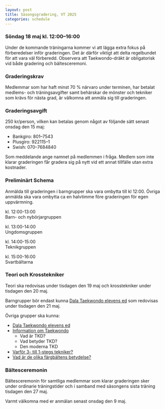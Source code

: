 ```yaml
---
layout: post
title: Säsongsgradering, VT 2025
categories: schedule
---
```


### Söndag 18 maj kl. 12:00–16:00

Under de kommande träningarna kommer vi att lägga extra fokus på förberedelser inför graderingen. Det är därför viktigt att delta regelbundet för att vara väl förberedd.
Observera att Taekwondo-dräkt är obligatorisk vid både gradering och bältesceremoni.

### Graderingskrav

Medlemmar som har haft minst 70 % närvaro under terminen, har betalat medlems- och träningsavgifter samt behärskar de mönster och tekniker som krävs för nästa grad, är välkomna att anmäla sig till graderingen.

### Graderingsavgift

250 kr/person, vilken kan betalas genom något av följande sätt senast onsdag den 15 maj:

- Bankgiro: 801–7543
- Plusgiro: 922115–1
- Swish: 070–7684840

Som meddelande ange namnet på medlemmen i fråga. Medlem som inte klarar graderingen får gradera sig på nytt vid ett annat tillfälle utan extra kostnader.

### Preliminärt Schema

Anmälda till graderingen i barngrupper ska vara ombytta till kl 12:00. Övriga anmälda ska vara ombytta ca en halvtimme före graderingen för egen uppvärmning.

kl. 12:00-13:00  
Barn- och nybörjargruppen 

kl. 13:00-14:00  
Ungdomsgruppen

kl. 14:00-15:00  
Teknikgruppen

kl. 15:00-16:00  
Svartbältarna

### Teori och Krosstekniker

Teori ska redovisas under tisdagen den 19 maj och krosstekniker under tisdagen den 20 maj.

Barngrupper bör endast kunna [Dala Taekwondo elevens ed](/taekwondo#klubbens-ed) som redovisas under tisdagen den 21 maj.

Övriga grupper ska kunna:

- [Dala Taekwondo elevens ed](/taekwondo#klubbens-ed)
- [Information om Taekwondo](/taekwondo#taekwondo)
  - Vad är TKD?
  - Vad betyder TKD?
  - Den moderna TKD
- [Varför 3- till 1-stegs tekniker?](/taekwondo#stegstekniker)
- [Vad är de olika färgbältens betydelse?](/taekwondo#baltesfarger)

### Bältesceremonin

Bältesceremonin för samtliga medlemmar som klarar graderingen sker under ordinarie träningstider och i samband med säsongens sista träning tisdagen den 27 maj.

Varmt välkomna med er anmälan senast onsdag den 9 maj.
